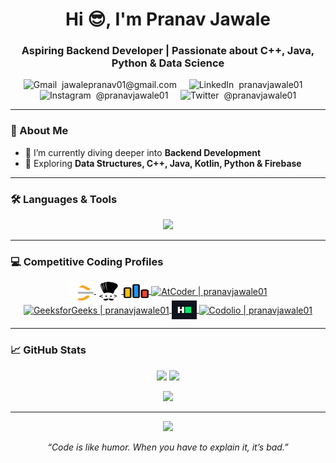 <!-- Hero Section -->
<h1 align="center">Hi 😎, I'm Pranav Jawale</h1>
<h3 align="center">Aspiring Backend Developer | Passionate about C++, Java, Python & Data Science</h3>

<p align="center">
  <a href="mailto:jawalepranav01@gmail.com" target="_blank" style="text-decoration: none; color: inherit;">
    <img src="https://img.icons8.com/color/48/gmail--v1.png" alt="Gmail" width="30" height="30"/>
    &nbsp;jawalepranav01@gmail.com
  </a>&nbsp;&nbsp;&nbsp;

  <a href="https://linkedin.com/in/pranavjawale01" target="_blank" style="text-decoration: none; color: inherit;">
    <img src="https://img.icons8.com/color/48/linkedin.png" alt="LinkedIn" width="30" height="30"/>
    &nbsp;pranavjawale01
  </a>&nbsp;&nbsp;&nbsp;

  <a href="https://instagram.com/pranavjawale01" target="_blank" style="text-decoration: none; color: inherit;">
    <img src="https://img.icons8.com/color/48/instagram-new--v1.png" alt="Instagram" width="30" height="30"/>
    &nbsp;@pranavjawale01
  </a>&nbsp;&nbsp;&nbsp;

  <a href="https://twitter.com/pranavjawale01" target="_blank" style="text-decoration: none; color: inherit;">
    <img src="https://img.icons8.com/color/48/twitter--v1.png" alt="Twitter" width="30" height="30"/>
    &nbsp;@pranavjawale01
  </a>
</p>

---

### 🚀 About Me
- 🌱 I’m currently diving deeper into **Backend Development**  
- 🧠 Exploring **Data Structures, C++, Java, Kotlin, Python & Firebase**  

---

### 🛠️ Languages & Tools

<p align="center">
  <img src="https://skillicons.dev/icons?i=cpp,python,java,c,kotlin,html,css,mysql,firebase,git,linux,bash,pandas,opencv" /><br>
</p>

---

### 💻 Competitive Coding Profiles

<p align="center">
  <a href="https://leetcode.com/pranavjawale01" target="blank">
    <img align="center" src="https://raw.githubusercontent.com/teamedwardforever/Readme-Generator/71f25dd8b98329b168142a6b782a107b75eab178/svg/Social/leet-code.svg" alt="LeetCode | pranavjawale01" height="30" width="40" />
  </a>
  
  <a href="https://www.codechef.com/users/pranavjawale01" target="blank">
    <img align="center" src="https://raw.githubusercontent.com/teamedwardforever/Readme-Generator/71f25dd8b98329b168142a6b782a107b75eab178/svg/Social/codechef.svg" alt="pranavjawale01" height="30" width="40" />
  </a>
  <a href="https://codeforces.com/profile/pranavjawale01" target="blank">
    <img align="center" src="https://raw.githubusercontent.com/teamedwardforever/Readme-Generator/71f25dd8b98329b168142a6b782a107b75eab178/svg/Social/codeforces.svg" alt="pranavjawale01" height="30" width="40" />
  </a>
  
  <a href="https://atcoder.jp/users/pranavjawale01" target="blank">
    <img align="center" src="https://img.icons8.com/ios/50/000000/atcoder.png" alt="AtCoder | pranavjawale01" height="30" width="40" />
  </a>
  <a href="https://auth.geeksforgeeks.org/user/pranavjawale01" target="blank">
    <img align="center" src="https://img.icons8.com/ios/50/000000/geeks-for-geeks.png" alt="GeeksforGeeks | pranavjawale01" height="30" width="40" />
  </a>
  <a href="https://www.hackerrank.com/jawalepranav01" target="blank">
    <img align="center" src="https://raw.githubusercontent.com/teamedwardforever/Readme-Generator/71f25dd8b98329b168142a6b782a107b75eab178/svg/Social/hackerrank.svg" alt="HackerRank | jawalepranav01" height="30" width="40" />
  </a>
  <a href="https://www.codolio.io/pranavjawale01" target="blank">
    <img align="center" src="https://img.icons8.com/ios/50/000000/codolio.png" alt="Codolio | pranavjawale01" height="30" width="40" />
  </a>
</p>

---

### 📈 GitHub Stats

<p align="center">
  <img src="https://github-readme-stats.vercel.app/api?username=pranavjawale01&show_icons=true&theme=tokyonight&hide_border=true" height="200"/>
  <img src="https://github-readme-streak-stats.herokuapp.com/?user=pranavjawale01&theme=tokyonight&hide_border=true" height="200"/>
</p>

<p align="center">
  <img src="https://github-readme-stats.vercel.app/api/top-langs/?username=pranavjawale01&layout=compact&theme=tokyonight&hide_border=true" height="150"/>
</p>

---

<p align="center">
  <img src="https://github.com/Anmol-Baranwal/Cool-GIFs-For-GitHub/assets/74038190/80728820-e06b-4f96-9c9e-9df46f0cc0a5" width="60%">
</p>

<p align="center">
  <i>“Code is like humor. When you have to explain it, it’s bad.”</i>
</p>
